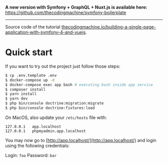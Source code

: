 **A new version with Symfony + GraphQL + Nuxt.js is available here:** https://github.com/thecodingmachine/symfony-boilerplate

---

Source code of the tutorial [thecodingmachine.io/building-a-single-page-application-with-symfony-4-and-vuejs](https://thecodingmachine.io/building-a-single-page-application-with-symfony-4-and-vuejs).

# Quick start

If you want to try out the project just follow those steps:

```bash
$ cp .env.template .env
$ docker-compose up -d
$ docker-compose exec app bash # executing bash inside app service
$ composer install
$ yarn install
$ yarn dev
$ php bin/console doctrine:migration:migrate
$ php bin/console doctrine:fixtures:load
```

On MacOS, also update your `/etc/hosts` file with:

```
127.0.0.1   app.localhost
127.0.0.1   phpmyadmin.app.localhost
```

You may now go to [http://app.localhost/](http://app.localhost/) and
login using the following credentials:

Login: `foo`
Password: `bar`
